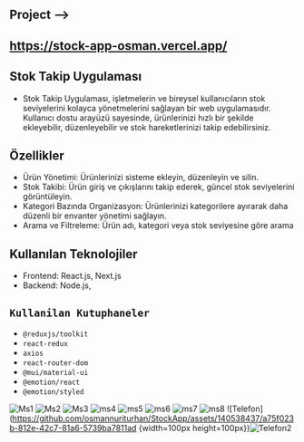 ## Project -->
## https://stock-app-osman.vercel.app/

## Stok Takip Uygulaması
- Stok Takip Uygulaması, işletmelerin ve bireysel kullanıcıların stok seviyelerini kolayca yönetmelerini sağlayan bir web uygulamasıdır. Kullanıcı dostu arayüzü sayesinde, ürünlerinizi hızlı bir şekilde ekleyebilir, düzenleyebilir ve stok hareketlerinizi takip edebilirsiniz.

## Özellikler
- Ürün Yönetimi: Ürünlerinizi sisteme ekleyin, düzenleyin ve silin.
- Stok Takibi: Ürün giriş ve çıkışlarını takip ederek, güncel stok seviyelerini görüntüleyin.
- Kategori Bazında Organizasyon: Ürünlerinizi kategorilere ayırarak daha düzenli bir envanter yönetimi sağlayın.
- Arama ve Filtreleme: Ürün adı, kategori veya stok seviyesine göre arama

## Kullanılan Teknolojiler
- Frontend: React.js, Next.js
- Backend:  Node.js,

## `Kullanilan Kutuphaneler`

- `@reduxjs/toolkit`
- `react-redux`
- `axios`
- `react-router-dom`
- `@mui/material-ui`
- `@emotion/react`
- `@emotion/styled`

![Ms1](https://github.com/osmannuriturhan/StockApp/assets/140538437/71622203-ea28-4a31-bc21-6ed4574bbb79)
![Ms2](https://github.com/osmannuriturhan/StockApp/assets/140538437/34025f0d-060e-4b59-bbc2-d0938347deab)
![Ms3](https://github.com/osmannuriturhan/StockApp/assets/140538437/63e78c89-731a-41eb-989c-61a19ab4bc79)
![ms4](https://github.com/osmannuriturhan/StockApp/assets/140538437/b7e3f74a-c3f4-4f0a-adcf-8b2fe3d9aa80)
![ms5](https://github.com/osmannuriturhan/StockApp/assets/140538437/e411efe8-eeee-48a6-a676-bc7131fc18c3)
![ms6](https://github.com/osmannuriturhan/StockApp/assets/140538437/45d39d4c-8009-4332-ac98-f5b6d7985913)
![ms7](https://github.com/osmannuriturhan/StockApp/assets/140538437/eeb25c46-4a35-4c1c-b1a4-786e8700d0ed)
![ms8](https://github.com/osmannuriturhan/StockApp/assets/140538437/4a2223e3-6771-436a-b78a-22d97011026f)
![Telefon](https://github.com/osmannuriturhan/StockApp/assets/140538437/a75f023b-812e-42c7-81a6-5739ba7811ad  {width=100px height=100px})![Telefon2](https://github.com/osmannuriturhan/StockApp/assets/140538437/127c1998-71a3-4cfb-ada5-5beda676dac4)


